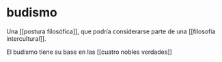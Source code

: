 # budismo
Una [[postura filosófica]], que podría considerarse parte de una [[filosofía intercultural]].

El budismo tiene su base en las [[cuatro nobles verdades]]
